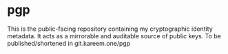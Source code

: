 # pgp

This is the public-facing repository containing my cryptographic identity metadata. It acts as a mirrorable and auditable source of public keys. To be published/shortened in git.kareem.one/pgp